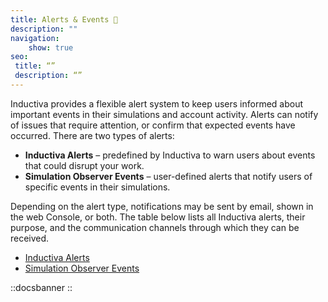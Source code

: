 ```yaml
---
title: Alerts & Events 🔔
description: ""
navigation:
    show: true
seo:
 title: “”
 description: “”
---
```


Inductiva provides a flexible alert system to keep users informed about important events in their simulations and account activity. Alerts can notify of issues that require attention, or confirm that expected events have occurred.
There are two types of alerts:
- **Inductiva Alerts** – predefined by Inductiva to warn users about events that could disrupt your work.
- **Simulation Observer Events** – user-defined alerts that notify users of specific events in their simulations.

Depending on the alert type, notifications may be sent by email, shown in the web Console, or both. The table below lists all Inductiva alerts, their purpose, and the communication channels through which they can be received.

* [Inductiva Alerts](/guides/optimize-workflow/alerts-events/sections/alerts)
* [Simulation Observer Events](/guides/optimize-workflow/alerts-events/sections/observer-events)


::docsbanner
::

